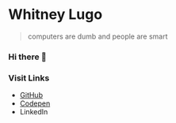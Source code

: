 # Whitney Lugo

> computers are dumb and people are smart

### Hi there 👋

### Visit Links
- [GitHub](https://github.com/WhitneyL808)
- <a href="https://codepen.io/whitney-lugo">Codepen</a>
- LinkedIn 


<!--
**WhitneyL808/WhitneyL808** is a ✨ _special_ ✨ repository because its `README.md` (this file) appears on your GitHub profile.

Here are some ideas to get you started:

- 🔭 I’m currently working on ...
- 🌱 I’m currently learning ...
- 👯 I’m looking to collaborate on ...
- 🤔 I’m looking for help with ...
- 💬 Ask me about ...
- 📫 How to reach me: ...
- 😄 Pronouns: ...
- ⚡ Fun fact: ...
-->

